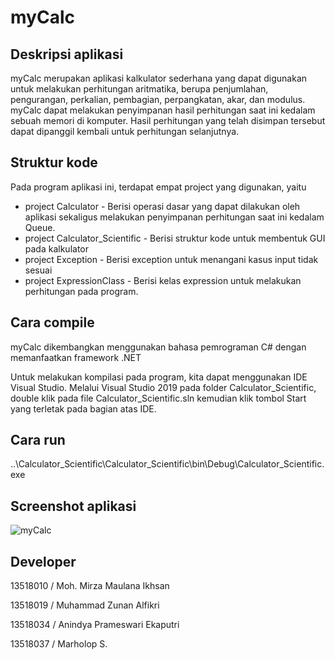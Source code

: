 # myCalc

## Deskripsi aplikasi

myCalc merupakan aplikasi kalkulator sederhana yang dapat digunakan untuk melakukan perhitungan aritmatika, berupa penjumlahan, pengurangan, perkalian, pembagian, perpangkatan, akar, dan modulus.
myCalc dapat melakukan penyimpanan hasil perhitungan saat ini kedalam sebuah memori di komputer. Hasil perhitungan yang telah disimpan tersebut dapat dipanggil kembali untuk perhitungan selanjutnya.

## Struktur kode

Pada program aplikasi ini, terdapat empat project yang digunakan, yaitu
* project Calculator - Berisi operasi dasar yang dapat dilakukan oleh aplikasi sekaligus melakukan penyimpanan perhitungan saat ini kedalam Queue.
* project Calculator_Scientific - Berisi struktur kode untuk membentuk GUI pada kalkulator 
* project Exception - Berisi exception untuk menangani kasus input tidak sesuai
* project ExpressionClass - Berisi kelas expression untuk melakukan perhitungan pada program.

## Cara compile

myCalc dikembangkan menggunakan bahasa pemrograman C# dengan memanfaatkan framework .NET

Untuk melakukan kompilasi pada program, kita dapat menggunakan IDE Visual Studio. Melalui Visual Studio 2019 pada folder Calculator_Scientific, double klik pada file Calculator_Scientific.sln kemudian klik tombol Start yang terletak pada bagian atas IDE.

## Cara run

..\Calculator_Scientific\Calculator_Scientific\bin\Debug\Calculator_Scientific.exe

## Screenshot aplikasi

![myCalc](https://user-images.githubusercontent.com/54568146/77255647-909a8d80-6c9b-11ea-92d9-a07744b246ca.PNG)

## Developer

13518010 / Moh. Mirza Maulana Ikhsan

13518019 / Muhammad Zunan Alfikri

13518034 / Anindya Prameswari Ekaputri

13518037 / Marholop S.
